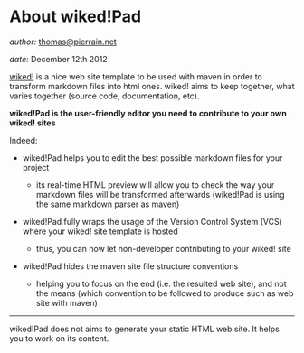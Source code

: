 About wiked!Pad
===============
*author:* thomas@pierrain.net

*date:* December 12th 2012


[wiked!](https://github.com/tpierrain/wiked) is a nice web site template to be used with maven in order to transform markdown files into html ones. wiked! aims to keep together, what varies together (source code, documentation, etc).

**wiked!Pad is the user-friendly editor you need to contribute to your own wiked! sites**


Indeed:

+ wiked!Pad helps you to edit the best possible markdown files for your project
	+ its real-time HTML preview will allow you to check the way your markdown files will be transformed afterwards (wiked!Pad is using the same markdown parser as maven)

+ wiked!Pad fully wraps the usage of the Version Control System (VCS) where your wiked! site template  is hosted
	+ thus, you can now let non-developer contributing to your wiked! site

+ wiked!Pad hides the maven site file structure conventions
	+ helping you to focus on the end (i.e. the resulted web site), and not the means (which convention to be followed to produce such as web site with maven)
	
- - -

wiked!Pad does not aims to generate your static HTML web site. It helps you to work on its content.



	
